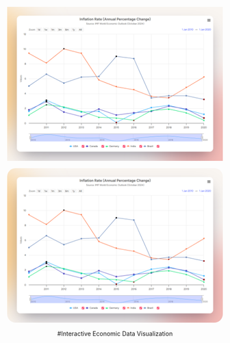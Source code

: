 ![Project image](/source/images/applicationPreview.png)

<img src= "/source/images/applicationPreview.png" alt="Project image" style="border-radius: 20px;">

<p style="text-align:center;">#Interactive Economic Data Visualization</p>
